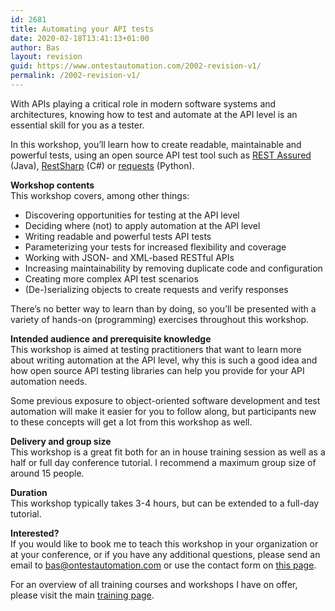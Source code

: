 ```yaml
---
id: 2681
title: Automating your API tests
date: 2020-02-18T13:41:13+01:00
author: Bas
layout: revision
guid: https://www.ontestautomation.com/2002-revision-v1/
permalink: /2002-revision-v1/
---
```

With APIs playing a critical role in modern software systems and architectures, knowing how to test and automate at the API level is an essential skill for you as a tester.

In this workshop, you&#8217;ll learn how to create readable, maintainable and powerful tests, using an open source API test tool such as <a href="http://rest-assured.io/" target="_blank" rel="noopener noreferrer">REST Assured</a> (Java), <a href="http://restsharp.org/" target="_blank" rel="noopener noreferrer">RestSharp</a> (C#) or <a href="https://pypi.org/project/requests/" target="_blank" rel="noopener noreferrer">requests</a> (Python).

**Workshop contents**  
This workshop covers, among other things:

  * Discovering opportunities for testing at the API level
  * Deciding where (not) to apply automation at the API level
  * Writing readable and powerful tests API tests
  * Parameterizing your tests for increased flexibility and coverage
  * Working with JSON- and XML-based RESTful APIs
  * Increasing maintainability by removing duplicate code and configuration
  * Creating more complex API test scenarios
  * (De-)serializing objects to create requests and verify responses

There&#8217;s no better way to learn than by doing, so you&#8217;ll be presented with a variety of hands-on (programming) exercises throughout this workshop.

**Intended audience and prerequisite knowledge**  
This workshop is aimed at testing practitioners that want to learn more about writing automation at the API level, why this is such a good idea and how open source API testing libraries can help you provide for your API automation needs.

Some previous exposure to object-oriented software development and test automation will make it easier for you to follow along, but participants new to these concepts will get a lot from this workshop as well.

**Delivery and group size**  
This workshop is a great fit both for an in house training session as well as a half or full day conference tutorial. I recommend a maximum group size of around 15 people.

**Duration**  
This workshop typically takes 3-4 hours, but can be extended to a full-day tutorial.

**Interested?**  
If you would like to book me to teach this workshop in your organization or at your conference, or if you have any additional questions, please send an email to bas@ontestautomation.com or use the contact form on [this page](https://www.ontestautomation.com/contact/).

For an overview of all training courses and workshops I have on offer, please visit the main [training page](https://www.ontestautomation.com/training/).